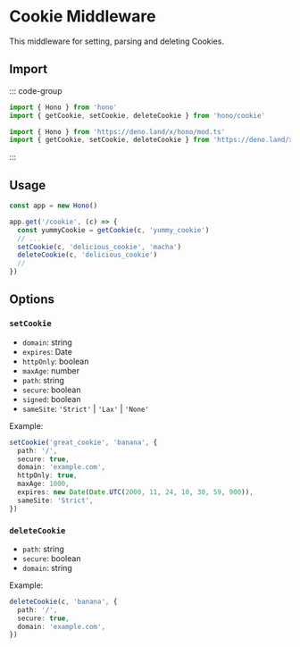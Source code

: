 # Cookie Middleware

This middleware for setting, parsing and deleting Cookies.

## Import

::: code-group

```ts [npm]
import { Hono } from 'hono'
import { getCookie, setCookie, deleteCookie } from 'hono/cookie'
```

```ts [Deno]
import { Hono } from 'https://deno.land/x/hono/mod.ts'
import { getCookie, setCookie, deleteCookie } from 'https://deno.land/x/hono/middleware.ts'
```

:::

## Usage

```ts
const app = new Hono()

app.get('/cookie', (c) => {
  const yummyCookie = getCookie(c, 'yummy_cookie')
  // ...
  setCookie(c, 'delicious_cookie', 'macha')
  deleteCookie(c, 'delicious_cookie')
  //
})
```

## Options

### `setCookie`

- `domain`: string
- `expires`: Date
- `httpOnly`: boolean
- `maxAge`: number
- `path`: string
- `secure`: boolean
- `signed`: boolean
- `sameSite`: `'Strict'` | `'Lax'` | `'None'`

Example:

```ts
setCookie('great_cookie', 'banana', {
  path: '/',
  secure: true,
  domain: 'example.com',
  httpOnly: true,
  maxAge: 1000,
  expires: new Date(Date.UTC(2000, 11, 24, 10, 30, 59, 900)),
  sameSite: 'Strict',
})
```

### `deleteCookie`

- `path`: string
- `secure`: boolean
- `domain`: string

Example:

```ts
deleteCookie(c, 'banana', {
  path: '/',
  secure: true,
  domain: 'example.com',
})
```
